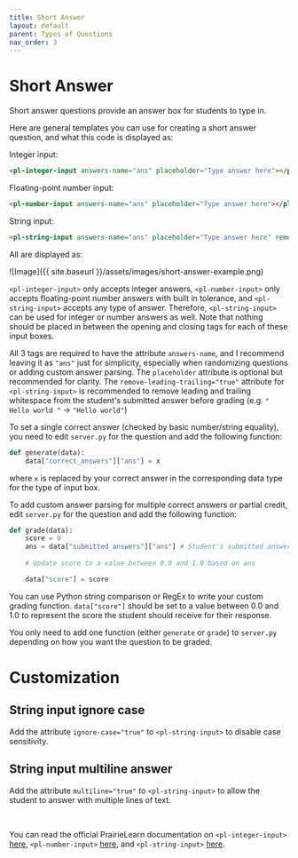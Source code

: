 ```yaml
---
title: Short Answer
layout: default
parent: Types of Questions
nav_order: 3
---
```


# Short Answer

Short answer questions provide an answer box for students to type in.

Here are general templates you can use for creating a short answer question, and what this code is displayed as:

Integer input:

```html
<pl-integer-input answers-name="ans" placeholder="Type answer here"></pl-integer-input>
```

Floating-point number input:

```html
<pl-number-input answers-name="ans" placeholder="Type answer here"></pl-string-input>
```

String input:

```html
<pl-string-input answers-name="ans" placeholder="Type answer here" remove-leading-trailing="true"></pl-string-input>
```

All are displayed as:

![Image]({{ site.baseurl }}/assets/images/short-answer-example.png)

`<pl-integer-input>` only accepts integer answers, `<pl-number-input>` only accepts floating-point number answers with built in tolerance, and `<pl-string-input>` accepts any type of answer. Therefore, `<pl-string-input>` can be used for integer or number answers as well. Note that nothing should be placed in between the opening and closing tags for each of these input boxes.

All 3 tags are required to have the attribute `answers-name`, and I recommend leaving it as `"ans"` just for simplicity, especially when randomizing questions or adding custom answer parsing. The `placeholder` attribute is optional but recommended for clarity. The `remove-leading-trailing="true"` attribute for `<pl-string-input>` is recommended to remove leading and trailing whitespace from the student's submitted answer before grading (e.g. `" Hello world "` → `"Hello world"`)

To set a single correct answer (checked by basic number/string equality), you need to edit `server.py` for the question and add the following function:

```py
def generate(data):
    data["correct_answers"]["ans"] = x
```

where `x` is replaced by your correct answer in the corresponding data type for the type of input box.

To add custom answer parsing for multiple correct answers or partial credit, edit `server.py` for the question and add the following function:

```py
def grade(data):
    score = 0
    ans = data["submitted_answers"]["ans"] # Student's submitted answer
    
    # Update score to a value between 0.0 and 1.0 based on ans

    data["score"] = score
```

You can use Python string comparison or RegEx to write your custom grading function. `data["score"]` should be set to a value between 0.0 and 1.0 to represent the score the student should receive for their response.

You only need to add one function (either `generate` or `grade`) to `server.py` depending on how you want the question to be graded.

# Customization

## String input ignore case

Add the attribute `ignore-case="true"` to `<pl-string-input>` to disable case sensitivity.

## String input multiline answer

Add the attribute `multiline="true"` to `<pl-string-input>` to allow the student to answer with multiple lines of text.

<br>

You can read the official PrairieLearn documentation on `<pl-integer-input>` [here](https://prairielearn.readthedocs.io/en/latest/elements/#pl-integer-input-element), `<pl-number-input>` [here](https://prairielearn.readthedocs.io/en/latest/elements/#pl-number-input-element), and `<pl-string-input>` [here](https://prairielearn.readthedocs.io/en/latest/elements/#pl-string-input-element).